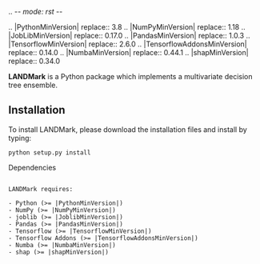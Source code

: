 .. -*- mode: rst -*-

.. |PythonMinVersion| replace:: 3.8
.. |NumPyMinVersion| replace:: 1.18
.. |JobLibMinVersion| replace:: 0.17.0
.. |PandasMinVersion| replace:: 1.0.3
.. |TensorflowMinVersion| replace:: 2.6.0
.. |TensorflowAddonsMinVersion| replace:: 0.14.0
.. |NumbaMinVersion| replace:: 0.44.1
.. |shapMinVersion| replace:: 0.34.0


**LANDMark** is a Python package which implements a multivariate decision tree ensemble.

Installation
------------
To install LANDMark, please download the installation files and install by typing:

    python setup.py install
    
Dependencies
~~~~~~~~~~~~

LANDMark requires:

- Python (>= |PythonMinVersion|)
- NumPy (>= |NumPyMinVersion|)
- joblib (>= |JoblibMinVersion|)
- Pandas (>= |PandasMinVersion|)
- Tensorflow (>= |TensorflowMinVersion|)
- Tensorflow Addons (>= |TensorflowAddonsMinVersion|)
- Numba (>= |NumbaMinVersion|)
- shap (>= |shapMinVersion|)


